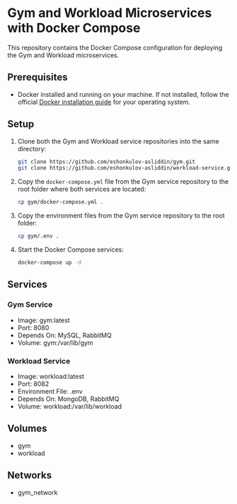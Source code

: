 # Gym and Workload Microservices with Docker Compose

This repository contains the Docker Compose configuration for deploying the Gym and Workload microservices.

## Prerequisites

- Docker installed and running on your machine. If not installed, follow the official [Docker installation guide](https://docs.docker.com/get-docker/) for your operating system.

## Setup

1. Clone both the Gym and Workload service repositories into the same directory:

    ```bash
    git clone https://github.com/eshonkulov-asliddin/gym.git
    git clone https://github.com/eshonkulov-asliddin/workload-service.git
    ```

2. Copy the `docker-compose.yml` file from the Gym service repository to the root folder where both services are located:

    ```bash
    cp gym/docker-compose.yml .
    ```

3. Copy the environment files from the Gym service repository to the root folder:

    ```bash
    cp gym/.env .
    ```   
   
4. Start the Docker Compose services:

    ```bash
    docker-compose up -d
    ```

## Services

### Gym Service

- Image: gym:latest
- Port: 8080
- Depends On: MySQL, RabbitMQ
- Volume: gym:/var/lib/gym

### Workload Service

- Image: workload:latest
- Port: 8082
- Environment File: .env
- Depends On: MongoDB, RabbitMQ
- Volume: workload:/var/lib/workload

## Volumes

- gym
- workload

## Networks

- gym_network
